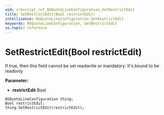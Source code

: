 ```yaml
---
uid: crmscript_ref_NSQuoteLineConfiguration_SetRestrictEdit
title: SetRestrictEdit(Bool restrictEdit)
intellisense: NSQuoteLineConfiguration.SetRestrictEdit
keywords: NSQuoteLineConfiguration, GetRestrictEdit
so.topic: reference
---
```


# SetRestrictEdit(Bool restrictEdit)

If true, then this field cannot be set readwrite or mandatory: It's bound to be readonly

**Parameter:** 
* **restrictEdit** Bool

```crmscript
NSQuoteLineConfiguration thing;
Bool restrictEdit;
thing.SetRestrictEdit(restrictEdit);
```

